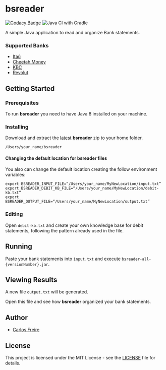 # bsreader

[![Codacy Badge](https://api.codacy.com/project/badge/Grade/385f1b4fafe0457796199146ba10ab3b)](https://app.codacy.com/gh/carlosrvff/bsreader?utm_source=github.com&utm_medium=referral&utm_content=carlosrvff/bsreader&utm_campaign=Badge_Grade)
![Java CI with Gradle](https://github.com/carlosrvff/bsreader/workflows/Java%20CI%20with%20Gradle/badge.svg?branch=master)

A simple Java application to read and organize Bank statements.

### Supported Banks
- [Itaú](https://www.itau.com.br/)
- [Cheetah Money](https://cheetahmoney.com/)
- [KBC](https://www.kbc.ie/)
- [Revolut](https://www.revolut.com/)

## Getting Started

### Prerequisites
To run **bsreader** you need to have Java 8 installed on your machine.

### Installing
Download and extract the [latest](https://github.com/carlosrvff/bsreader/releases) **bsreader** zip to your home folder.

```
/Users/your_name/bsreader
```

#### Changing the default location for bsreader files
You also can change the default location creating the follow environment variables: 

```
export BSREADER_INPUT_FILE=“/Users/your_name/MyNewLocation/input.txt”
export BSREADER_DEBIT_KB_FILE=“/Users/your_name/MyNewLocation/debit-kb.txt”
export BSREADER_OUTPUT_FILE=“/Users/your_name/MyNewLocation/output.txt” 
```

### Editing
Open `debit-kb.txt` and create your own knowledge base for debit statements, following the pattern already used in the file.

## Running
Paste your bank statements into `input.txt` and execute `bsreader-all-{versionNumber}.jar`.

## Viewing Results
A new file `output.txt` will be generated. 

Open this file and see how **bsreader** organized your bank statements.

## Author
* [Carlos Freire](https://github.com/carlosrvff)

## License
This project is licensed under the MIT License - see the [LICENSE](LICENSE) file for details.
